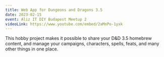 ```yaml
---
title: Web App for Dungeons and Dragons 3.5
date: 2023-02-15
event: Aliz IT DIY Budapest Meetup 2
videoLink: https://www.youtube.com/embed/2aMnPo-1yxk
---
```

This hobby project makes it possible to share your D&D 3.5 homebrew content, and manage your campaigns, characters, spells, feats, and many other things in one place.